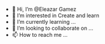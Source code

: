 - 👋 Hi, I’m @Eleazar Gamez 
- 👀 I’m interested in Create and learn 
- 🌱 I’m currently learning ...
- 💞️ I’m looking to collaborate on ...
- 📫 How to reach me ...

<!---
froitzent/froitzent is a ✨ special ✨ repository because its `README.md` (this file) appears on your GitHub profile.
You can click the Preview link to take a look at your changes.
--->
